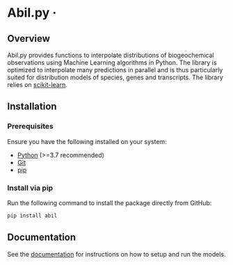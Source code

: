 # Abil.py &middot;

## Overview

Abil.py provides functions to interpolate distributions of biogeochemical observations using Machine Learning algorithms in Python. The library is optimized to interpolate many predictions in parallel and is thus particularly suited for distribution models of species, genes and transcripts. The library relies on [scikit-learn](https://scikit-learn.org/).

## Installation

### Prerequisites
Ensure you have the following installed on your system:
- [Python](https://www.python.org/downloads/) (>=3.7 recommended)
- [Git](https://git-scm.com/downloads)
- [pip](https://pip.pypa.io/en/stable/installation/)

### Install via pip
Run the following command to install the package directly from GitHub:
```sh
pip install abil
```

## Documentation

See the [documentation](https://nanophyto.github.io/Abil/) for instructions on how to setup and run the models.
